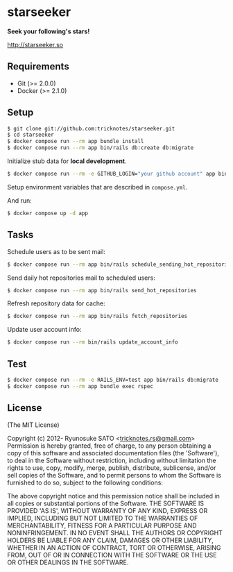 # starseeker

**Seek your following's stars!**

http://starseeker.so

## Requirements

* Git    (>= 2.0.0)
* Docker (>= 2.1.0)

## Setup

``` sh
$ git clone git://github.com:tricknotes/starseeker.git
$ cd starseeker
$ docker compose run --rm app bundle install
$ docker compose run --rm app bin/rails db:create db:migrate
```

Initialize stub data for **local development**.
``` sh
$ docker compose run --rm -e GITHUB_LOGIN="your github account" app bin/rails db:seeds_stub_event
```

Setup environment variables that are described in `compose.yml`.

And run:
``` sh
$ docker compose up -d app
```

## Tasks

Schedule users as to be sent mail:
``` sh
$ docker compose run --rm app bin/rails schedule_sending_hot_repositories
```

Send daily hot repositories mail to scheduled users:
``` sh
$ docker compose run --rm app bin/rails send_hot_repositories
```

Refresh repository data for cache:
``` sh
$ docker compose run --rm app bin/rails fetch_repositories
```

Update user account info:
``` sh
$ docker compose run --rm bin/rails update_account_info
```

## Test

``` sh
$ docker compose run --rm -e RAILS_ENV=test app bin/rails db:migrate
$ docker compose run --rm app bundle exec rspec
```

## License

(The MIT License)

Copyright (c) 2012- Ryunosuke SATO &lt;tricknotes.rs@gmail.com&gt;
Permission is hereby granted, free of charge, to any person obtaining a copy of this software and associated documentation files (the 'Software'), to deal in the Software without restriction, including without limitation the rights to use, copy, modify, merge, publish, distribute, sublicense, and/or sell copies of the Software, and to permit persons to whom the Software is furnished to do so, subject to the following conditions:

The above copyright notice and this permission notice shall be included in all copies or substantial portions of the Software.
THE SOFTWARE IS PROVIDED 'AS IS', WITHOUT WARRANTY OF ANY KIND, EXPRESS OR IMPLIED, INCLUDING BUT NOT LIMITED TO THE WARRANTIES OF MERCHANTABILITY, FITNESS FOR A PARTICULAR PURPOSE AND NONINFRINGEMENT. IN NO EVENT SHALL THE AUTHORS OR COPYRIGHT HOLDERS BE LIABLE FOR ANY CLAIM, DAMAGES OR OTHER LIABILITY, WHETHER IN AN ACTION OF CONTRACT, TORT OR OTHERWISE, ARISING FROM, OUT OF OR IN CONNECTION WITH THE SOFTWARE OR THE USE OR OTHER DEALINGS IN THE SOFTWARE.
